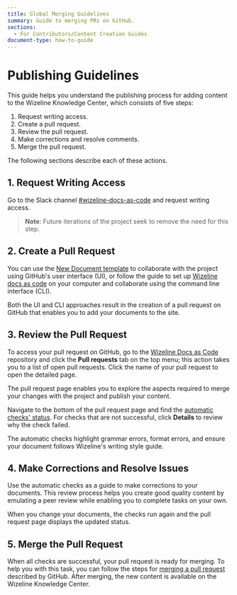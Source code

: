 ```yaml
---
title: Global Merging Guidelines
summary: Guide to merging PRs on GitHub.
sections:
  - For Contributors/Content Creation Guides
document-type: how-to-guide
---
```


# Publishing Guidelines

This guide helps you understand the publishing process for adding content to
the Wizeline Knowledge Center, which consists of five steps:

1. Request writing access.
2. Create a pull request.
3. Review the pull request.
4. Make corrections and resolve comments.
5. Merge the pull request.

The following sections describe each of these actions.

## 1. Request Writing Access

Go to the Slack channel
[#wizeline-docs-as-code](https://wizeline.slack.com/archives/C025M2G2FHB) and
request writing access.

> **Note**: Future iterations of the project seek to remove the need for this
> step.

## 2. Create a Pull Request

You can use the [New Document template](https://github.com/wizeline/wizedocs/issues/new/choose)
to collaborate with the project using GitHub's user interface (UI), or follow
the guide to set up
[Wizeline docs as code](https://github.com/wizeline/wizedocs/blob/main/docs/contributors.tutorials.docs-as-code.md)
on your computer and collaborate using the command line interface (CLI).

Both the UI and CLI approaches result in the creation of a pull request on
GitHub that enables you to add your documents to the site.

## 3. Review the Pull Request

To access your pull request on GitHub, go to the [Wizeline Docs as Code](https://github.com/wizeline/wizedocs)
repository and click the **Pull requests** tab on the top menu;
this action takes you to a list of open pull requests.
Click the name of your pull request to open the detailed page.

The pull request page enables you to explore the aspects required
to merge your changes with the project and publish your content.

Navigate to the bottom of the pull request page and find the [automatic checks' status](https://docs.github.com/es/github/collaborating-with-pull-requests/collaborating-on-repositories-with-code-quality-features/about-status-checks).
For checks that are not successful, click **Details** to review why the check failed.

The automatic checks highlight grammar errors, format errors, and ensure your document follows Wizeline's writing style guide.

## 4. Make Corrections and Resolve Issues

Use the automatic checks as a guide to make corrections to your documents. This
review process helps you create good quality content by emulating a peer
review while enabling you to complete tasks on your own.

When you change your documents, the checks run again and the pull request page
displays the updated status.

## 5. Merge the Pull Request

When all checks are successful, your pull request is ready for merging. To help
you with this task, you can follow the steps for [merging a pull
request](https://docs.github.com/en/github/collaborating-with-pull-requests/incorporating-changes-from-a-pull-request/merging-a-pull-request)
described by GitHub. After merging, the new content is available on the
Wizeline Knowledge Center.
